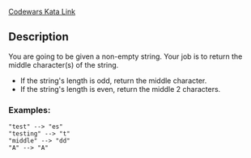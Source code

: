 [Codewars Kata Link](https://www.codewars.com/kata/56747fd5cb988479af000028)

## Description

You are going to be given a non-empty string. Your job is to return the middle character(s) of the string.

- If the string's length is odd, return the middle character.
- If the string's length is even, return the middle 2 characters.

### Examples:

```plaintext
"test" --> "es"
"testing" --> "t"
"middle" --> "dd"
"A" --> "A"
```

